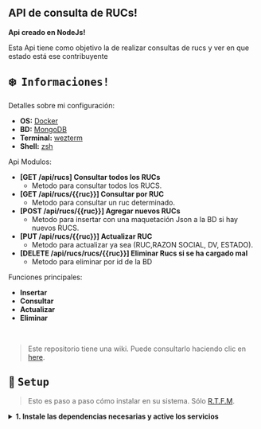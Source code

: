## API de consulta de RUCs!

<b> Api creado en NodeJs! </b>

Esta Api tiene como objetivo la de realizar consultas de rucs y ver en que estado está ese contribuyente

<!-- INFORMATION -->

## :snowflake: ‎ <samp>Informaciones!</samp>

Detalles sobre mi configuración:

- **OS:** [Docker](https://www.docker.com/)
- **BD:** [MongoDB](https://www.mongodb.com/es)
- **Terminal:** [wezterm](https://github.com/wez/wezterm)
- **Shell:** [zsh](https://www.zsh.org/)

Api Modulos:

- **[GET /api/rucs] Consultar todos los RUCs**
  - Metodo para consultar todos los RUCS.
- **[GET /api/rucs/{{ruc}}] Consultar por RUC**
  - Metodo para consultar un ruc determinado.
- **[POST /api/rucs/{{ruc}}] Agregar nuevos RUCs**
  - Metodo para insertar con una maquetación Json a la BD si hay nuevos RUCS.
- **[PUT /api/rucs/{{ruc}}] Actualizar RUC**
  - Metodo para actualizar ya sea (RUC,RAZON SOCIAL, DV, ESTADO).
- **[DELETE /api/rucs/rucs/{{ruc}}] Eliminar Rucs si se ha cargado mal**
  - Metodo para eliminar por id de la BD

Funciones principales:

- **Insertar**
- **Consultar**
- **Actualizar**
- **Eliminar**

<br>

> Este repositorio tiene una wiki. Puede consultarlo haciendo clic en [here](https://github.com/fito422480/API-RUC/wiki).

<!-- SETUP -->

## :wrench: ‎ <samp>Setup</samp>

> Esto es paso a paso cómo instalar en su sistema. Sólo [R.T.F.M](https://en.wikipedia.org/wiki/RTFM).

<details>
<summary><b>1. Instale las dependencias necesarias y active los servicios</b></summary>
<br>

:warning: ‎ **Seguir estas instrucciones de instalación**

> En primer lugar, debes instalar [nodejs](https://nodejs.org/en).

```sh
npm i
```

> Instalar necesesarias dependencias

```sh
npm i mongodb mongodb-schema moongose express dotenv
```

> Por último, ahora puedes iniciar la app

```sh
npm run start
```
